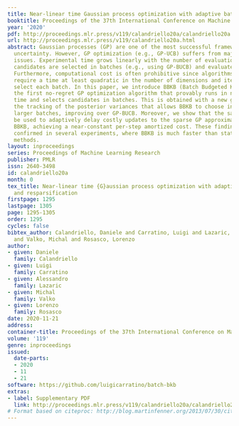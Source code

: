 ```yaml
---
title: Near-linear time Gaussian process optimization with adaptive batching and resparsification
booktitle: Proceedings of the 37th International Conference on Machine Learning
year: '2020'
pdf: http://proceedings.mlr.press/v119/calandriello20a/calandriello20a.pdf
url: http://proceedings.mlr.press/v119/calandriello20a.html
abstract: Gaussian processes (GP) are one of the most successful frameworks to model
  uncertainty. However, GP optimization (e.g., GP-UCB) suffers from major scalability
  issues. Experimental time grows linearly with the number of evaluations, unless
  candidates are selected in batches (e.g., using GP-BUCB) and evaluated in parallel.
  Furthermore, computational cost is often prohibitive since algorithms such as GP-BUCB
  require a time at least quadratic in the number of dimensions and iterations to
  select each batch. In this paper, we introduce BBKB (Batch Budgeted Kernel Bandits),
  the first no-regret GP optimization algorithm that provably runs in near-linear
  time and selects candidates in batches. This is obtained with a new guarantee for
  the tracking of the posterior variances that allows BBKB to choose increasingly
  larger batches, improving over GP-BUCB. Moreover, we show that the same bound can
  be used to adaptively delay costly updates to the sparse GP approximation used by
  BBKB, achieving a near-constant per-step amortized cost. These findings are then
  confirmed in several experiments, where BBKB is much faster than state-of-the-art
  methods.
layout: inproceedings
series: Proceedings of Machine Learning Research
publisher: PMLR
issn: 2640-3498
id: calandriello20a
month: 0
tex_title: Near-linear time {G}aussian process optimization with adaptive batching
  and resparsification
firstpage: 1295
lastpage: 1305
page: 1295-1305
order: 1295
cycles: false
bibtex_author: Calandriello, Daniele and Carratino, Luigi and Lazaric, Alessandro
  and Valko, Michal and Rosasco, Lorenzo
author:
- given: Daniele
  family: Calandriello
- given: Luigi
  family: Carratino
- given: Alessandro
  family: Lazaric
- given: Michal
  family: Valko
- given: Lorenzo
  family: Rosasco
date: 2020-11-21
address: 
container-title: Proceedings of the 37th International Conference on Machine Learning
volume: '119'
genre: inproceedings
issued:
  date-parts:
  - 2020
  - 11
  - 21
software: https://github.com/luigicarratino/batch-bkb
extras:
- label: Supplementary PDF
  link: http://proceedings.mlr.press/v119/calandriello20a/calandriello20a-supp.pdf
# Format based on citeproc: http://blog.martinfenner.org/2013/07/30/citeproc-yaml-for-bibliographies/
---
```

